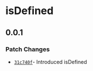 # isDefined

## 0.0.1

### Patch Changes

- [`31c740f`](https://github.com/changeelog/react-hooks/commit/31c740ffefc5d198882820eccd79e5dc3fb528e3#diff-3c3f2c48e6c82920d763c1b83abfe782f68caff1527f50fafcae59947d0b0b1c)- Introduced isDefined

